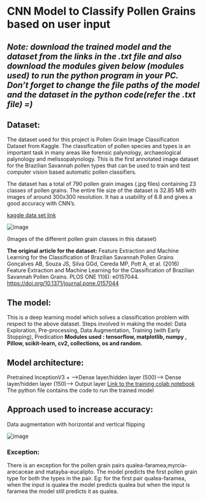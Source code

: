 # CNN Model to Classify Pollen Grains based on user input

## ***Note: download the trained model and the dataset from the links in the .txt file and also download the modules given below (modules used) to run the python program in your PC. Don’t forget to change the file paths of the model and the dataset in the python code(refer the .txt file) =)***

## Dataset:
The dataset used for this project is Pollen Grain Image Classification Dataset from Kaggle. The classification of pollen species and types is an important task in many areas like forensic palynology, archaeological palynology and melissopalynology. This is the first annotated image dataset for the Brazilian Savannah pollen types that can be used to train and test computer vision based automatic pollen classifiers. 

The dataset has a total of 790 pollen grain images (.jpg files) containing 23 classes of pollen grains. The entire file size of the dataset is 32.85 MB with images of around 300x300 resolution. It has a usability of 8.8 and gives a good accuracy with CNN’s.

[kaggle data set link](https://www.kaggle.com/andrewmvd/pollen-grain-image-classification)

![image](https://user-images.githubusercontent.com/79707690/111902840-5659fc80-8a65-11eb-96ad-3efa75d7bd7d.png)

(Images of the different pollen grain classes in this dataset)

**The original article for the dataset:**
Feature Extraction and Machine Learning for the Classification of Brazilian Savannah Pollen Grains
Gonçalves AB, Souza JS, Silva GGd, Cereda MP, Pott A, et al. (2016) Feature Extraction and Machine Learning for the Classification of Brazilian Savannah Pollen Grains. PLOS ONE 11(6): e0157044.
https://doi.org/10.1371/journal.pone.0157044

## The model:
This is a deep learning model which solves a classification problem with respect to the above dataset. Steps involved in making the model: Data Exploration, Pre-processing, Data Augmentation,  Training (with Early Stopping), Predication
**Modules used : tensorflow, matplotlib, numpy , Pillow, scikit-learn, cv2, collections, os and random.**

## Model architecture:

Pretrained InceptionV3 + -->Dense layer/hidden layer (500)--> Dense layer/hidden layer (150)--> Output layer 
[Link to the training colab notebook]( https://colab.research.google.com/drive/1e8LidrWrF7aGUCf7pUDzSbYnnQ4_83L1?usp=sharing) 
The python file contains the code to run the trained model

## Approach used to increase accuracy:
Data augmentation with horizontal and vertical flipping 

![image](https://user-images.githubusercontent.com/79707690/111903077-7807b380-8a66-11eb-9f7c-47e38ed26596.png)

### Exception:
There is an exception for the pollen grain pairs qualea-faramea,myrcia-arecaceae and matayba-eucalipto. The model predicts the first pollen grain type for both the types in the pair. Eg: for the first pair qualea-faramea, when the input is qualea the model predicts qualea but when the input is faramea the model still predicts it as qualea.
